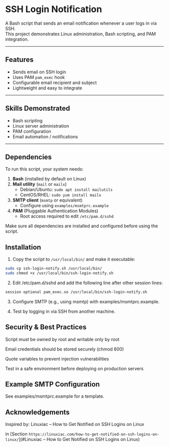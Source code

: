 # SSH Login Notification

A Bash script that sends an email notification whenever a user logs in via SSH.  
This project demonstrates Linux administration, Bash scripting, and PAM integration.

---

## Features
- Sends email on SSH login
- Uses PAM `pam_exec` hook
- Configurable email recipient and subject
- Lightweight and easy to integrate

---

## Skills Demonstrated
- Bash scripting
- Linux server administration
- PAM configuration
- Email automation / notifications

---

## Dependencies

To run this script, your system needs:

1. **Bash** (installed by default on Linux)
2. **Mail utility** (`mail` or `mailx`)
   - Debian/Ubuntu: `sudo apt install mailutils`
   - CentOS/RHEL: `sudo yum install mailx`
3. **SMTP client** (`msmtp` or equivalent)
   - Configure using `examples/msmtprc.example`
4. **PAM** (Pluggable Authentication Modules)
   - Root access required to edit `/etc/pam.d/sshd`

Make sure all dependencies are installed and configured before using the script.

## Installation

1. Copy the script to `/usr/local/bin/` and make it executable:

```bash
sudo cp ssh-login-notify.sh /usr/local/bin/
sudo chmod +x /usr/local/bin/ssh-login-notify.sh
``` 
2. Edit /etc/pam.d/sshd and add the following line after other session lines:
```bash
session optional pam_exec.so /usr/local/bin/ssh-login-notify.sh

```
3. Configure SMTP (e.g., using msmtp) with examples/msmtprc.example.

4. Test by logging in via SSH from another machine.

## Security & Best Practices

Script must be owned by root and writable only by root

Email credentials should be stored securely (chmod 600)

Quote variables to prevent injection vulnerabilities

Test in a safe environment before deploying on production servers


## Example SMTP Configuration

See examples/msmtprc.example for a template.

## Acknowledgements

Inspired by: Linuxiac – How to Get Notified on SSH Logins on Linux

in [Section `https://linuxiac.com/how-to-get-notified-on-ssh-logins-on-linux/`](#Linuxiac – How to Get Notified on SSH Logins on Linux)

